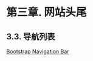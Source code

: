 # 第三章. 网站头尾

## 3.3. 导航列表

[Bootstrap Navigation Bar](https://www.w3schools.com/bootstrap/bootstrap_navbar.asp)
